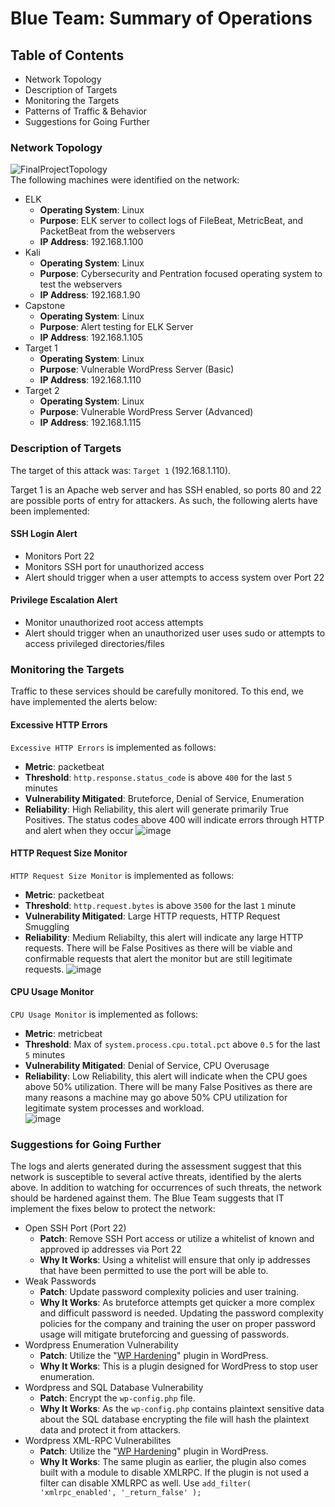# Blue Team: Summary of Operations

## Table of Contents
- Network Topology
- Description of Targets
- Monitoring the Targets
- Patterns of Traffic & Behavior
- Suggestions for Going Further

### Network Topology
![FinalProjectTopology](https://user-images.githubusercontent.com/96210254/180628348-90323f05-a311-47e1-9ba3-4e7d56cf5c21.png)  
The following machines were identified on the network:
- ELK
  - **Operating System**: Linux
  - **Purpose**: ELK server to collect logs of FileBeat, MetricBeat, and PacketBeat from the webservers
  - **IP Address**: 192.168.1.100
- Kali
  - **Operating System**: Linux
  - **Purpose**: Cybersecurity and Pentration focused operating system to test the webservers
  - **IP Address**: 192.168.1.90
- Capstone
  - **Operating System**: Linux
  - **Purpose**: Alert testing for ELK Server
  - **IP Address**: 192.168.1.105
- Target 1
  - **Operating System**: Linux
  - **Purpose**: Vulnerable WordPress Server (Basic)
  - **IP Address**: 192.168.1.110
- Target 2
  - **Operating System**: Linux
  - **Purpose**: Vulnerable WordPress Server (Advanced)
  - **IP Address**: 192.168.1.115

### Description of Targets
The target of this attack was: `Target 1` (192.168.1.110).

Target 1 is an Apache web server and has SSH enabled, so ports 80 and 22 are possible ports of entry for attackers. As such, the following alerts have been implemented:

#### SSH Login Alert
- Monitors Port 22
- Monitors SSH port for unauthorized access
- Alert should trigger when a user attempts to access system over Port 22

#### Privilege Escalation Alert
- Monitor unauthorized root access attempts
- Alert should trigger when an unauthorized user uses sudo or attempts to access privileged directories/files

### Monitoring the Targets

Traffic to these services should be carefully monitored. To this end, we have implemented the alerts below:

#### Excessive HTTP Errors
`Excessive HTTP Errors` is implemented as follows:
  - **Metric**: packetbeat
  - **Threshold**: `http.response.status_code` is above `400` for the last `5` minutes
  - **Vulnerability Mitigated**: Bruteforce, Denial of Service, Enumeration
  - **Reliability**: High Reliability, this alert will generate primarily True Positives. The status codes above 400 will indicate errors through HTTP and alert when they occur
 ![image](https://user-images.githubusercontent.com/96210254/180620664-59ebe9b1-6726-45c7-95d0-af5d0e85221c.png)


#### HTTP Request Size Monitor
`HTTP Request Size Monitor` is implemented as follows:
  - **Metric**: packetbeat
  - **Threshold**: `http.request.bytes` is above `3500` for the last `1` minute
  - **Vulnerability Mitigated**: Large HTTP requests, HTTP Request Smuggling
  - **Reliability**: Medium Reliabilty, this alert will indicate any large HTTP requests. There will be False Positives as there will be viable and confirmable requests that alert the monitor but are still legitimate requests.
![image](https://user-images.githubusercontent.com/96210254/180620767-611dd637-d6d1-4a1b-9d85-fb72d40c6cac.png)


#### CPU Usage Monitor
`CPU Usage Monitor` is implemented as follows:
  - **Metric**: metricbeat
  - **Threshold**: Max of `system.process.cpu.total.pct` above `0.5` for the last `5` minutes
  - **Vulnerability Mitigated**: Denial of Service, CPU Overusage
  - **Reliability**: Low Reliability, this alert will indicate when the CPU goes above 50% utilization. There will be many False Positives as there are many reasons a machine may go above 50% CPU utilization for legitimate system processes and workload.  
![image](https://user-images.githubusercontent.com/96210254/180627474-724e66ed-a984-49dc-a437-9d53571d1cef.png)

### Suggestions for Going Further
The logs and alerts generated during the assessment suggest that this network is susceptible to several active threats, identified by the alerts above. In addition to watching for occurrences of such threats, the network should be hardened against them. The Blue Team suggests that IT implement the fixes below to protect the network:
- Open SSH Port (Port 22)
  - **Patch**: Remove SSH Port access or utilize a whitelist of known and approved ip addresses via Port 22
  - **Why It Works**: Using a whitelist will ensure that only ip addresses that have been permitted to use the port will be able to.
- Weak Passwords
  - **Patch**: Update password complexity policies and user training.
  - **Why It Works**: As bruteforce attempts get quicker a more complex and difficult password is needed. Updating the password complexity policies for the company and training the user on proper password usage will mitigate bruteforcing and guessing of passwords.
- Wordpress Enumeration Vulnerability
  - **Patch**: Utilize the "[WP Hardening](https://wordpress.org/plugins/wp-security-hardening/)" plugin in WordPress.
  - **Why It Works**: This is a plugin designed for WordPress to stop user enumeration.
- Wordpress and SQL Database Vulnerability
  - **Patch**: Encrypt the `wp-config.php` file.
  - **Why It Works**: As the `wp-config.php` contains plaintext sensitive data about the SQL database encrypting the file will hash the plaintext data and protect it from attackers.
- Wordpress XML-RPC Vulnerabilites
  - **Patch**: Utilize the "[WP Hardening](https://wordpress.org/plugins/wp-security-hardening/)" plugin in WordPress.
  - **Why It Works**: The same plugin as earlier, the plugin also comes built with a module to disable XMLRPC. If the plugin is not used a filter can disable XMLRPC as well. Use `add_filter( 'xmlrpc_enabled', '_return_false' );`
